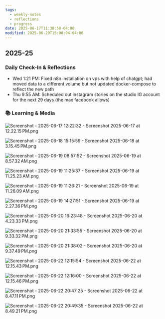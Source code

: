 ```yaml
---
tags:
  - weekly-notes
  - reflections
  - progress
date: 2025-06-17T11:30:58-04:00
modified: 2025-06-29T15:00:04-04:00
---
```

## 2025-25
###  Daily Check-In & Reflections

- Wed 1:21 PM: Fixed n8n installation on vps with help of chatgpt; had moved data to a different volume but not updated docker-compose to reflect the new path
- Thu 9:55 AM: Scheduled out instagram stories on the studio IG account for the next 29 days (the max facebook allows)

### 📚 Learning & Media
<!-- Books, articles, movies, TV shows, podcasts consumed -->

![Screenshot - 2025-06-17 12:22:32 - Screenshot 2025-06-17 at 12.22.15 PM.png](http://res.cloudinary.com/ejf/image/upload/v1750177350/Screenshot_2025-06-17_at_12.22.15_PM.png)

![Screenshot - 2025-06-18 15:15:59 - Screenshot 2025-06-18 at 3.15.45 PM.png](http://res.cloudinary.com/ejf/image/upload/v1750274158/Screenshot_2025-06-18_at_3.15.45_PM.png)

![Screenshot - 2025-06-19 08:57:52 - Screenshot 2025-06-19 at 8.57.32 AM.png](http://res.cloudinary.com/ejf/image/upload/v1750337870/Screenshot_2025-06-19_at_8.57.32_AM.png)

![Screenshot - 2025-06-19 11:25:37 - Screenshot 2025-06-19 at 11.25.23 AM.png](http://res.cloudinary.com/ejf/image/upload/v1750346736/Screenshot_2025-06-19_at_11.25.23_AM.png)

![Screenshot - 2025-06-19 11:26:21 - Screenshot 2025-06-19 at 11.26.09 AM.png](http://res.cloudinary.com/ejf/image/upload/v1750346781/Screenshot_2025-06-19_at_11.26.09_AM.png)

![Screenshot - 2025-06-19 14:27:51 - Screenshot 2025-06-19 at 2.27.36 PM.png](http://res.cloudinary.com/ejf/image/upload/v1750357670/Screenshot_2025-06-19_at_2.27.36_PM.png)

![Screenshot - 2025-06-20 16:23:48 - Screenshot 2025-06-20 at 4.23.33 PM.png](http://res.cloudinary.com/ejf/image/upload/v1750451027/Screenshot_2025-06-20_at_4.23.33_PM.png)

![Screenshot - 2025-06-20 21:33:55 - Screenshot 2025-06-20 at 9.33.32 PM.png](http://res.cloudinary.com/ejf/image/upload/v1750469634/Screenshot_2025-06-20_at_9.33.32_PM.png)

![Screenshot - 2025-06-20 21:38:02 - Screenshot 2025-06-20 at 9.37.49 PM.png](http://res.cloudinary.com/ejf/image/upload/v1750469881/Screenshot_2025-06-20_at_9.37.49_PM.png)

![Screenshot - 2025-06-22 12:15:54 - Screenshot 2025-06-22 at 12.15.43 PM.png](http://res.cloudinary.com/ejf/image/upload/v1750608953/Screenshot_2025-06-22_at_12.15.43_PM.png)

![Screenshot - 2025-06-22 12:16:00 - Screenshot 2025-06-22 at 12.15.46 PM.png](http://res.cloudinary.com/ejf/image/upload/v1750608958/Screenshot_2025-06-22_at_12.15.46_PM.png)

![Screenshot - 2025-06-22 20:47:25 - Screenshot 2025-06-22 at 8.47.11 PM.png](http://res.cloudinary.com/ejf/image/upload/v1750639644/Screenshot_2025-06-22_at_8.47.11_PM.png)

![Screenshot - 2025-06-22 20:49:35 - Screenshot 2025-06-22 at 8.49.21 PM.png](http://res.cloudinary.com/ejf/image/upload/v1750639774/Screenshot_2025-06-22_at_8.49.21_PM.png)
